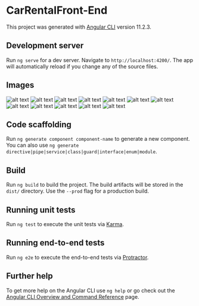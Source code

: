 # CarRentalFront-End

This project was generated with [Angular CLI](https://github.com/angular/angular-cli) version 11.2.3.

## Development server

Run `ng serve` for a dev server. Navigate to `http://localhost:4200/`. The app will automatically reload if you change any of the source files.

## Images

![alt text](https://github.com/Aysenurert123/RentACarProject/blob/master/readmeImages/1.PNG?raw=true)
![alt text](https://github.com/Aysenurert123/RentACarProject/blob/master/readmeImages/2.PNG?raw=true)
![alt text](https://github.com/Aysenurert123/RentACarProject/blob/master/readmeImages/3.PNG?raw=true)
![alt text](https://github.com/Aysenurert123/RentACarProject/blob/master/readmeImages/4.PNG?raw=true)
![alt text](https://github.com/Aysenurert123/RentACarProject/blob/master/readmeImages/5.PNG?raw=true)
![alt text](https://github.com/Aysenurert123/RentACarProject/blob/master/readmeImages/6.png?raw=true)
![alt text](https://github.com/Aysenurert123/RentACarProject/blob/master/readmeImages/7.PNG?raw=true)
![alt text](https://github.com/Aysenurert123/RentACarProject/blob/master/readmeImages/8.PNG?raw=true)
![alt text](https://github.com/Aysenurert123/RentACarProject/blob/master/readmeImages/9.PNG?raw=true)
![alt text](https://github.com/Aysenurert123/RentACarProject/blob/master/readmeImages/10.PNG?raw=true)
![alt text](https://github.com/Aysenurert123/RentACarProject/blob/master/readmeImages/11.PNG?raw=true)
![alt text](https://github.com/Aysenurert123/RentACarProject/blob/master/readmeImages/12.PNG?raw=true)
## Code scaffolding

Run `ng generate component component-name` to generate a new component. You can also use `ng generate directive|pipe|service|class|guard|interface|enum|module`.

## Build

Run `ng build` to build the project. The build artifacts will be stored in the `dist/` directory. Use the `--prod` flag for a production build.

## Running unit tests

Run `ng test` to execute the unit tests via [Karma](https://karma-runner.github.io).

## Running end-to-end tests

Run `ng e2e` to execute the end-to-end tests via [Protractor](http://www.protractortest.org/).

## Further help

To get more help on the Angular CLI use `ng help` or go check out the [Angular CLI Overview and Command Reference](https://angular.io/cli) page.
